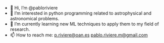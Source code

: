 - 👋 Hi, I’m @pabloriviere
- 👀 I’m interested in python programming related to astrophysical and astronomical problems.
- 🌱 I’m currently learning new ML techniques to apply them to my field of research.
- 📫 How to reach me:
p.riviere@oan.es
pablo.riviere.m@gmail.com

<!---
pabloriviere/pabloriviere is a ✨ special ✨ repository because its `README.md` (this file) appears on your GitHub profile.
You can click the Preview link to take a look at your changes.
--->
